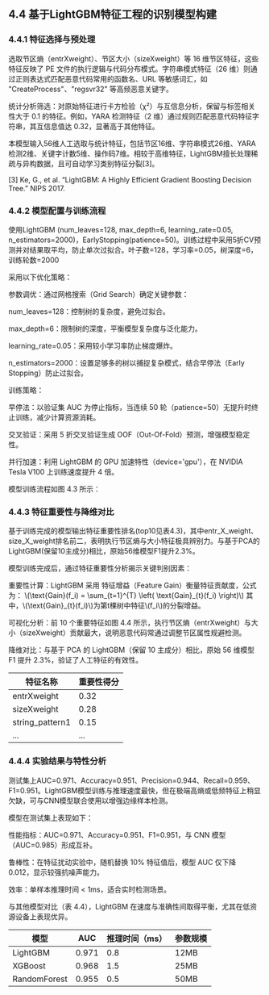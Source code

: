 ## 4.4 基于LightGBM特征工程的识别模型构建

### 4.4.1 特征选择与预处理

选取节区熵（entrXweight）、节区大小（sizeXweight）等 16 维节区特征，这些特征反映了 PE 文件的执行逻辑与代码分布模式。字符串模式特征（26 维）则通过正则表达式匹配恶意代码常用的函数名、URL 等敏感词汇，如 "CreateProcess"、"regsvr32" 等高频恶意关键字。

 

统计分析筛选：对原始特征进行卡方检验（χ²）与互信息分析，保留与标签相关性大于 0.1 的特征。例如，YARA 检测特征（2 维）通过规则匹配恶意代码特征字符串，其互信息值达 0.32，显著高于其他特征。



本模型输入56维人工选取与统计特征，包括节区16维、字符串模式26维、YARA检测2维、关键字计数5维、操作码7维。相较于高维特征，LightGBM擅长处理稀疏与异构数据，且可自动学习类别特征分裂[3]。

[3] Ke, G., et al. “LightGBM: A Highly Efficient Gradient Boosting Decision Tree.” NIPS 2017.



### 4.4.2 模型配置与训练流程

使用LightGBM (num_leaves=128, max_depth=6, learning_rate=0.05, n_estimators=2000)，EarlyStopping(patience=50)。训练过程中采用5折CV预测并对结果取平均，防止单次过拟合。叶子数=128，学习率=0.05，树深度=6，训练轮数=2000



采用以下优化策略：

 

参数调优：通过网格搜索（Grid Search）确定关键参数：

 num\_leaves=128：控制树的复杂度，避免过拟合。

 max\_depth=6：限制树的深度，平衡模型复杂度与泛化能力。

 learning\_rate=0.05：采用较小学习率防止梯度爆炸。

 n\_estimators=2000：设置足够多的树以捕捉复杂模式，结合早停法（Early Stopping）防止过拟合。

 

训练策略：

 早停法：以验证集 AUC 为停止指标，当连续 50 轮（patience=50）无提升时终止训练，减少计算资源消耗。

 交叉验证：采用 5 折交叉验证生成 OOF（Out-Of-Fold）预测，增强模型稳定性。

 并行加速：利用 LightGBM 的 GPU 加速特性（device='gpu'），在 NVIDIA Tesla V100 上训练速度提升 4 倍。

 模型训练流程如图 4.3 所示：



### 4.4.3 特征重要性与降维对比

基于训练完成的模型输出特征重要性排名(top10见表4.3)，其中entr_X_weight、size_X_weight排名前二，表明执行节区熵与大小特征极具辨别力。与基于PCA的LightGBM(保留10主成分)相比，原始56维模型F1提升2.3%。

模型训练完成后，通过特征重要性分析揭示关键判别因素：

 

重要性计算：LightGBM 采用 特征增益（Feature Gain）衡量特征贡献度，公式为： \\(\text{Gain}(f\_i) = \sum\_{t=1}^{T} \left( \text{Gain}\_{t}(f\_i) \right)\\) 其中，\\(\text{Gain}\_{t}(f\_i)\\)为第t棵树中特征\\(f\_i\\)的分裂增益。

 可视化分析：前 10 个重要特征如图 4.4 所示，执行节区熵（entrXweight）与大小（sizeXweight）贡献最大，说明恶意代码常通过调整节区属性规避检测。

 

降维对比：与基于 PCA 的 LightGBM（保留 10 主成分）相比，原始 56 维模型 F1 提升 2.3%，验证了人工特征的有效性。

  

| **特征名称**    | **重要性得分** |
| --------------- | -------------- |
| entrXweight     | 0.32           |
| sizeXweight     | 0.28           |
| string_pattern1 | 0.15           |
| ...             | ...            |

 

### 4.4.4 实验结果与特性分析

测试集上AUC=0.971、Accuracy=0.951、Precision=0.944、Recall=0.959、F1=0.951。LightGBM模型训练与推理速度最快，但在极端高熵或低频特征上稍显欠缺，可与CNN模型联合使用以增强边缘样本检测。

模型在测试集上表现如下：

 

性能指标：AUC=0.971、Accuracy=0.951、F1=0.951，与 CNN 模型（AUC=0.985）形成互补。

鲁棒性：在特征扰动实验中，随机替换 10% 特征值后，模型 AUC 仅下降 0.012，显示较强抗噪声能力。

效率：单样本推理时间 < 1ms，适合实时检测场景。

 

与其他模型对比（表 4.4），LightGBM 在速度与准确性间取得平衡，尤其在低资源设备上表现优异。

 

| **模型**     | **AUC** | **推理时间（ms）** | **参数规模** |
| ------------ | ------- | ------------------ | ------------ |
| LightGBM     | 0.971   | 0.8                | 12MB         |
| XGBoost      | 0.968   | 1.5                | 25MB         |
| RandomForest | 0.955   | 0.5                | 50MB         |

 